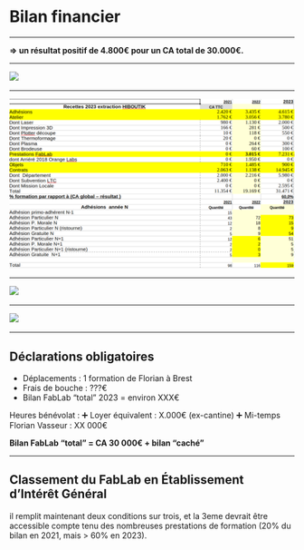 <!-- .slide: data-background="#000" class="chapter" -->

# Bilan financier

____



**=> un résultat positif de 4.800€ pour un CA total de 30.000€.**

____

![](img/prévisionnel_2023.png)

____

![](img/recettes_2023.png)

____

![](img/dépenses_2023.png)

____


![](img/prévisionnel_2024.png)

____


## Déclarations obligatoires

- Déplacements : 1 formation de Florian à Brest
- Frais de bouche : ???€
- Bilan FabLab “total” 2023 = environ XXX€

Heures bénévolat : 
➕ Loyer équivalent : X.000€ (ex-cantine)
➕ Mi-temps Florian Vasseur : XX 000€

**Bilan FabLab “total”  =  CA 30 000€  + bilan “caché”**

____

## Classement du FabLab en Établissement d’Intérêt Général

il remplit maintenant
deux conditions sur trois, et la 3eme devrait être accessible compte tenu des
nombreuses prestations de formation (20% du bilan en 2021, mais > 60% en 2023).

	
